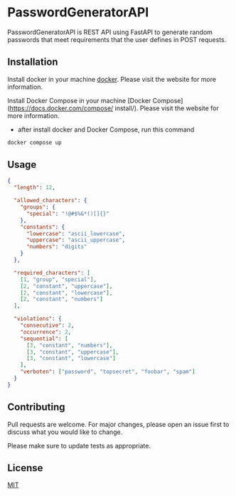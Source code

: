 # PasswordGeneratorAPI

PasswordGeneratorAPI is REST API using FastAPI to generate random passwords that meet requirements that the user defines in POST requests.

## Installation

Install docker in your machine [docker](https://docs.docker.com/get-docker/). Please
visit the website for more information.

Install Docker Compose in your machine [Docker Compose](https://docs.docker.com/compose/
install/). Please visit the website for more information.

- after install docker and Docker Compose, run this command

```bash
docker compose up
```

## Usage

```json
{
  "length": 12,

  "allowed_characters": {
    "groups": {
      "special": "!@#$%&*()[]{}"
    },
    "constants": {
      "lowercase": "ascii_lowercase",
      "uppercase": "ascii_uppercase",
      "numbers": "digits"
    }
  },

  "required_characters": [
    [1, "group", "special"],
    [2, "constant", "uppercase"],
    [2, "constant", "lowercase"],
    [2, "constant", "numbers"]
  ],

  "violations": {
    "consecutive": 2,
    "occurrence": 2,
    "sequential": [
      [3, "constant", "numbers"],
      [3, "constant", "uppercase"],
      [3, "constant", "lowercase"]
    ],
    "verboten": ["password", "topsecret", "foobar", "spam"]
  }
}
```

## Contributing

Pull requests are welcome. For major changes, please open an issue first to discuss what you would like to change.

Please make sure to update tests as appropriate.

## License

[MIT](https://choosealicense.com/licenses/mit/)
